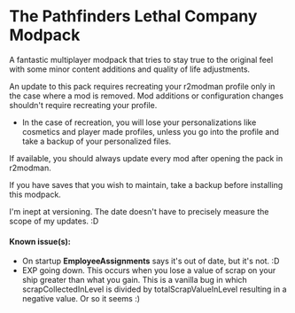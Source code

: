 # The Pathfinders Lethal Company Modpack
 A fantastic multiplayer modpack that tries to stay true to the original feel with some minor content additions and quality of life adjustments.
 
 An update to this pack requires recreating your r2modman profile only in the case where a mod is removed. Mod additions or configuration changes shouldn't require recreating your profile.
 - In the case of recreation, you will lose your personalizations like cosmetics and player made profiles, unless you go into the profile and take a backup of your personalized files.
 
 If available, you should always update every mod after opening the pack in r2modman.
 
 If you have saves that you wish to maintain, take a backup before installing this modpack.
 
 I'm inept at versioning. The date doesn't have to precisely measure the scope of my updates. :D 
 
#### Known issue(s):
- On startup **EmployeeAssignments** says it's out of date, but it's not. :D
- EXP going down. This occurs when you lose a value of scrap on your ship greater than what you gain. This is a vanilla bug in which scrapCollectedInLevel is divided by totalScrapValueInLevel resulting in a negative value. Or so it seems :)